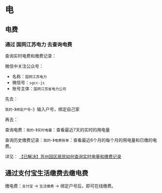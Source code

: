 # 电

## 电费

### 通过 国网江苏电力 去查询电费

查询实时电费和缴费记录：

微信中关注公众号：

* 名称：`国网江苏电力`
* 微信号：`sgcc-js`
* 账号主体：`国网江苏省电力公司`

先去：

`我的`-》`绑定户号`-》输入户号，绑定自己家

再去：

查询电费：`我的`-》`实时电量`：查看最近7天的实时的用电量

查询历史缴费记录：`我的`-》`电费账单`：查看最近6个月的每个月的用电量和已缴的电费。

详见：
[【已解决】苏州园区居民如何查询实时电量和缴费记录](http://www.crifan.com/suzhou_sip_resident_how_check_real_electric_volume_and_fee_history
)

## 通过支付宝生活缴费去缴电费

缴电费：`支付宝` -> `生活缴费` -> 绑定户号后，即可在线缴费。
